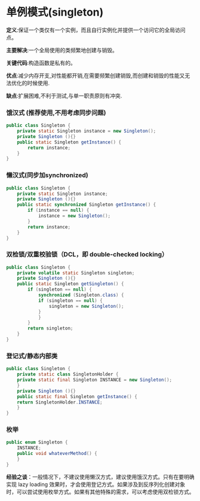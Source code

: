 # 单例模式(singleton)

**定义**:保证一个类仅有一个实例，而且自行实例化并提供一个访问它的全局访问点。

**主要解决**:一个全局使用的类频繁地创建与销毁。

**关键代码**:构造函数是私有的。

**优点**:减少内存开支,对性能都开销,在需要频繁创建销毁,而创建和销毁的性能又无法优化的时候使用.

**缺点**:扩展困难,不利于测试,与单一职责原则有冲突.

 

### 饿汉式 (推荐使用,不用考虑同步问题)

```java
public class Singleton {  
    private static Singleton instance = new Singleton();  
    private Singleton (){}  
    public static Singleton getInstance() {  
        return instance;  
    }  
}
```

 

 

### 懒汉式(同步加synchronized)

```java
public class Singleton {  
    private static Singleton instance;  
    private Singleton (){}  
    public static synchronized Singleton getInstance() {  
        if (instance == null) {  
            instance = new Singleton();  
        }  
        return instance;  
    }  
}  
```

 

### 双检锁/双重校验锁（DCL，即 double-checked locking）

```java
public class Singleton {  
    private volatile static Singleton singleton;  
    private Singleton (){}  
    public static Singleton getSingleton() {  
        if (singleton == null) {  
            synchronized (Singleton.class) {  
            if (singleton == null) {  
                singleton = new Singleton();  
            }  
            }  
        }  
        return singleton;  
    }  
} 
```

 

### 登记式/静态内部类

```java
public class Singleton {  
    private static class SingletonHolder {  
    private static final Singleton INSTANCE = new Singleton();  
    }  
    private Singleton (){}  
    public static final Singleton getInstance() {  
    return SingletonHolder.INSTANCE;  
    }  
} 
```

 

### 枚举

```java
public enum Singleton {  
    INSTANCE;  
    public void whateverMethod() {  
    }  
} 
```

 

**经验之谈**：一般情况下，不建议使用懒汉方式，建议使用饿汉方式。只有在要明确实现 lazy loading 效果时，才会使用登记方式。如果涉及到反序列化创建对象时，可以尝试使用枚举方式。如果有其他特殊的需求，可以考虑使用双检锁方式。